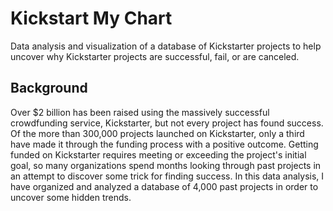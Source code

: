 # Kickstart My Chart

Data analysis and visualization of a database of Kickstarter projects to help uncover why Kickstarter projects are successful, fail, or are canceled.

## Background

Over $2 billion has been raised using the massively successful crowdfunding service, Kickstarter, but not every project has found success. Of the more than 300,000 projects launched on Kickstarter, only a third have made it through the funding process with a positive outcome.
Getting funded on Kickstarter requires meeting or exceeding the project's initial goal, so many organizations spend months looking through past projects in an attempt to discover some trick for finding success. In this data analysis, I have organized and analyzed a database of 4,000 past projects in order to uncover some hidden trends.